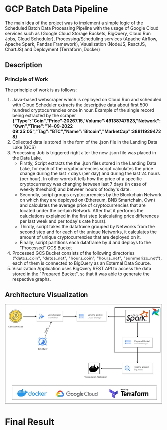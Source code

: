 # GCP Batch Data Pipeline
The main idea of the project was to implement a simple logic of the Scheduled Batch Data Processing Pipeline with the usage of Google Cloud services such as (Google Cloud Storage Buckets, BigQuery, Cloud Run Jobs, Cloud Scheduler), Processing/Scheduling services (Apache Airflow, Apache Spark, Pandas Framework), Visualization (NodeJS, ReactJS, ChartJS) and Deployment (Terraform, Docker)
## Description
### Principle of Work
The principle of work is as follows:
1. Java-based webscraper which is deployed on Cloud Run and scheduled with Cloud Scheduler extracts the descriptive data about first 500 hundred cryptocurrencies once in hour. Example of the single record being extracted by the scraper **{"Type":"Coin","Price":20267.15,"Volume":49138747923,"Network":"Own","Time":"14-09-2022 09:35:05","Tag":"BTC","Name":"Bitcoin","MarketCap":388119294728}**  
2. Collected data is stored in the form of the .json file in the Landing Data Lake (GCS)
3. Processing Job is triggered right after the new .json file was placed in the Data Lake. 
     - Firstly, Script extracts the the .json files stored in the Landing Data Lake, for each of the cryptocurrencies script calculates the price change during the last 7 days (per day) and during the last 24 hours (per hour). In other words it tells how the price of a specific cryptocurrency was changing between last 7 days (in case of weekly threshold) and between hours of today's date.
     - Secondly, script groups cryptocurrencies by the Blockchain Network on which they are deployed on (Ethereum, BNB Smartchain, Own) and calculates the average price of cryptocurrencies that are located under the certain Network. After that it performs the caluclations explained in the first step (calculating price differences per last week and per today's date hours).  
     - Thirdly, script takes the dataframe grouped by Networks from the second step and for each of the unique Networks, it calculates the amount of unique cryptocurrencies that are deployed on it.
     - Finally, script partitions each dataframe by 4 and deploys to the "Processed" GCS Bucket
4. Processed GCS Bucket consists of the following directories ("dates_coin", "dates_net", "hours_coin", "hours_net", "summarize_net"), each of them is connected to BigQuery as an External Data Source. 
5. Visulization Application uses BigQuery REST API to access the data stored in the "Prepared Bucket", so that it was able to generate the respective graphs.  

## Architecture Visualization 
![architecture](https://github.com/rvidxr666/GCS-DataPipeline/blob/master/images/architecture.jpg?raw=true)

# Final Result

<!-- ### Coin price change last 7 days
![result1](https://github.com/rvidxr666/GCS-DataPipeline/blob/master/images/coin-result.png?raw=true)
### Network price change last 7 days
![result2](https://github.com/rvidxr666/GCS-DataPipeline/blob/master/images/net-result.png?raw=true)
### Count of cryptocurrencies per Network
![result3](https://github.com/rvidxr666/GCS-DataPipeline/blob/master/images/net-summary.png?raw=true) -->
